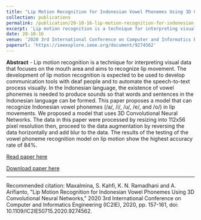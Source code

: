 ```yaml
---
title: "Lip Motion Recognition for Indonesian Vowel Phonemes Using 3D Convolutional Neural Networks,"
collection: publications
permalink: /publication/20-10-16-lip-motion-recognition-for-indonesian-vowel-phonemes-using-3d-convolutional-neural-networks,
excerpt: 'Lip motion recognition is a technique for interpreting visual data that focuses on the mouth area and aims to recognize lip movement. The development of lip motion recognition is expected to be used to develop communication tools with deaf people and to automate the speech-to-text process visually.  ...'
date: 20-10-16
venue: '2020 3rd International Conference on Computer and Informatics Engineering (IC2IE)'
paperurl: 'https://ieeexplore.ieee.org/document/9274562'
---
```

<b>Abstract</b> - 
Lip motion recognition is a technique for interpreting visual data that focuses on the mouth area and aims to recognize lip movement. The development of lip motion recognition is expected to be used to develop communication tools with deaf people and to automate the speech-to-text process visually. In the Indonesian language, the existence of vowel phonemes is needed to produce sounds so that words and sentences in the Indonesian language can be formed. This paper proposes a model that can recognize Indonesian vowel phonemes (/a/, /i/, /u/, /e/, and /o/) in lip movements. We proposed a model that uses 3D Convolutional Neural Networks. The data in this paper were processed by resizing into 112x56 pixel resolution then, proceed to the data augmentation by reversing the data horizontally and add blur to the data. The results of the testing of the vowel phoneme recognition model on lip motion show the highest accuracy rate of 84%.

[Read paper here](https://ieeexplore.ieee.org/document/9274562)

[Download paper here](https://drive.google.com/file/d/1FzAEEjs6WVtxyqZE5vpHMgWFhvnreaBR/view?usp=sharing)

<hr>

Recommended citation: Maxalmina, S. Kahfi, K. N. Ramadhani and A. Arifianto, "Lip Motion Recognition for Indonesian Vowel Phonemes Using 3D Convolutional Neural Networks," 2020 3rd International Conference on Computer and Informatics Engineering (IC2IE), 2020, pp. 157-161, doi: 10.1109/IC2IE50715.2020.9274562.